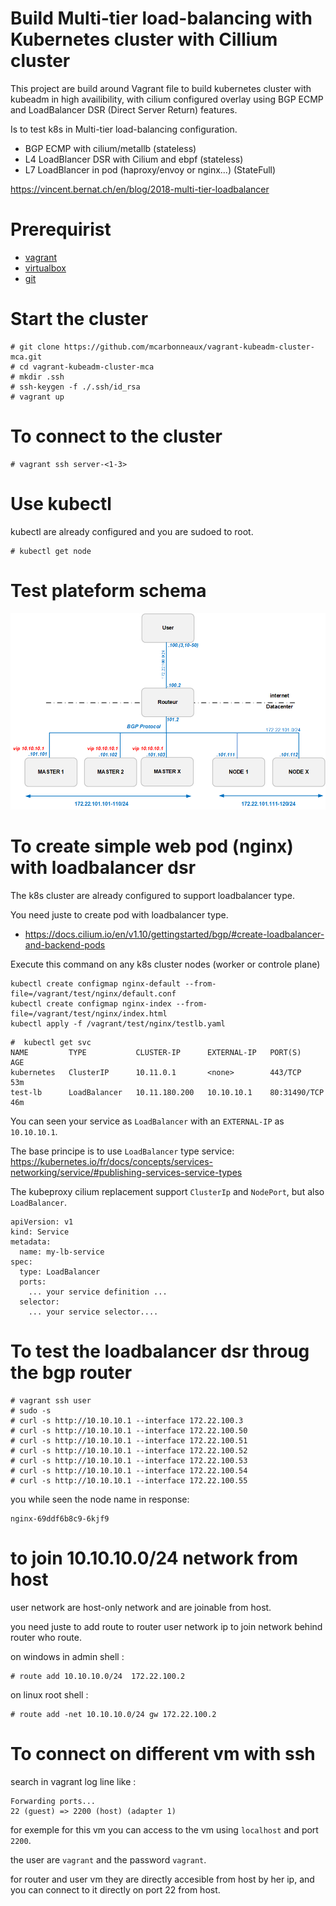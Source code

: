 # Build Multi-tier load-balancing with Kubernetes cluster with Cillium cluster 


This project are build around Vagrant file to build kubernetes cluster with kubeadm in high availibility, 
with cilium configured overlay using BGP ECMP and LoadBalancer DSR (Direct Server Return) features.

Is to test k8s in Multi-tier load-balancing configuration.
- BGP ECMP with cilium/metallb (stateless)
- L4 LoadBlancer DSR with Cilium and ebpf (stateless)
- L7 LoadBlancer in pod (haproxy/envoy or nginx...) (StateFull)

https://vincent.bernat.ch/en/blog/2018-multi-tier-loadbalancer

# Prerequirist

- [vagrant](https://www.vagrantup.com/downloads)
- [virtualbox](https://www.virtualbox.org/wiki/Downloads)
- [git](https://git-scm.com/download/win)

# Start the cluster

```
# git clone https://github.com/mcarbonneaux/vagrant-kubeadm-cluster-mca.git
# cd vagrant-kubeadm-cluster-mca
# mkdir .ssh
# ssh-keygen -f ./.ssh/id_rsa
# vagrant up
```

# To connect to the cluster

```
# vagrant ssh server-<1-3>
```

# Use kubectl

kubectl are already configured and you are sudoed to root.

```
# kubectl get node
```

# Test plateform schema

![image](schema.png)


# To create simple web pod (nginx) with loadbalancer dsr

The k8s cluster are already configured to support loadbalancer type.

You need juste to create pod with loadbalancer type.

- https://docs.cilium.io/en/v1.10/gettingstarted/bgp/#create-loadbalancer-and-backend-pods

Execute this command on any k8s cluster nodes (worker or controle plane)
```
kubectl create configmap nginx-default --from-file=/vagrant/test/nginx/default.conf
kubectl create configmap nginx-index --from-file=/vagrant/test/nginx/index.html
kubectl apply -f /vagrant/test/nginx/testlb.yaml
```

```
#  kubectl get svc
NAME         TYPE           CLUSTER-IP      EXTERNAL-IP   PORT(S)        AGE
kubernetes   ClusterIP      10.11.0.1       <none>        443/TCP        53m
test-lb      LoadBalancer   10.11.180.200   10.10.10.1    80:31490/TCP   46m
```

You can seen your service as `LoadBalancer` with an `EXTERNAL-IP` as `10.10.10.1`.

The base principe is to use `LoadBalancer` type service:
https://kubernetes.io/fr/docs/concepts/services-networking/service/#publishing-services-service-types

The kubeproxy cilium replacement support `ClusterIp` and `NodePort`, but also `LoadBalancer`.

```
apiVersion: v1
kind: Service
metadata:
  name: my-lb-service
spec:
  type: LoadBalancer
  ports:
    ... your service definition ...
  selector:
    ... your service selector....
```

# To test the loadbalancer dsr throug the bgp router

```
# vagrant ssh user
# sudo -s
# curl -s http://10.10.10.1 --interface 172.22.100.3
# curl -s http://10.10.10.1 --interface 172.22.100.50
# curl -s http://10.10.10.1 --interface 172.22.100.51
# curl -s http://10.10.10.1 --interface 172.22.100.52
# curl -s http://10.10.10.1 --interface 172.22.100.53
# curl -s http://10.10.10.1 --interface 172.22.100.54
# curl -s http://10.10.10.1 --interface 172.22.100.55
```

you while seen the node name in response:
```
nginx-69ddf6b8c9-6kjf9
```

# to join 10.10.10.0/24 network from host

user network are host-only network and are joinable from host.

you need juste to add route to router user network ip to join network behind router who route.

on windows in admin shell :
```
# route add 10.10.10.0/24  172.22.100.2
```

on linux root shell :
```
# route add -net 10.10.10.0/24 gw 172.22.100.2
```

# To connect on different vm with ssh

search in vagrant log line like :
```
Forwarding ports...                      
22 (guest) => 2200 (host) (adapter 1)    
```

for exemple for this vm you can access to the vm using `localhost` and port `2200`.

the user are `vagrant` and the password `vagrant`.

for router and user vm they are directly accesible from host by her ip, and you can connect to it directly on port 22 from host.
